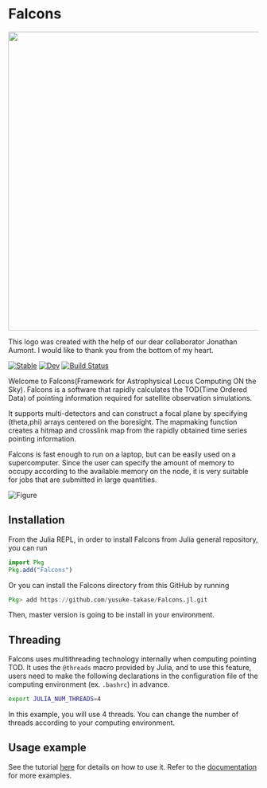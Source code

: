 # Falcons
<img src="https://user-images.githubusercontent.com/83496454/132532967-9c2f0e19-d920-4b94-863f-93236e093ff9.png" width="600">

This logo was created with the help of our dear collaborator Jonathan Aumont. I would like to thank you from the bottom of my heart.

[![Stable](https://img.shields.io/badge/docs-stable-blue.svg)](https://yusuke-takase.github.io/Falcons.jl/stable)
[![Dev](https://img.shields.io/badge/docs-dev-blue.svg)](https://yusuke-takase.github.io/Falcons.jl/dev)
[![Build Status](https://travis-ci.com/yusuke-takase/Falcons.jl.svg?branch=master)](https://travis-ci.com/yusuke-takase/Falcons.jl)

Welcome to Falcons(Framework for Astrophysical Locus Computing ON the Sky).
Falcons is a software that rapidly calculates the TOD(Time Ordered Data) of pointing information required for satellite observation simulations.

It supports multi-detectors and can construct a focal plane by specifying (theta,phi) arrays centered on the boresight.
The mapmaking function creates a hitmap and crosslink map from the rapidly obtained time series pointing information.

Falcons is fast enough to run on a laptop, but can be easily used on a supercomputer.
Since the user can specify the amount of memory to occupy according to the available memory on the node, it is very suitable for jobs that are submitted in large quantities.

![Figure](https://user-images.githubusercontent.com/83496454/155742440-294f6b97-1305-43ac-8d57-8534eeab7005.gif)

## Installation
From the Julia REPL, in order to install Falcons from Julia general repository, you can run

```julia
import Pkg
Pkg.add("Falcons")
```
Or you can install the Falcons directory from this GitHub by running
```julia
Pkg> add https://github.com/yusuke-takase/Falcons.jl.git
```
Then, master version is going to be install in your environment.

## Threading 
Falcons uses multithreading technology internally when computing pointing TOD. It uses the `@threads` macro provided by Julia, and to use this feature, users need to make the following declarations in the configuration file of the computing environment (ex. `.bashrc`) in advance.
```bash
export JULIA_NUM_THREADS=4
```
In this example, you will use 4 threads. You can change the number of threads according to your computing environment.

## Usage example
See the tutorial [here](https://github.com/yusuke-takase/Falcons.jl/tree/master/tutorial) for details on how to use it.
Refer to the [documentation](https://yusuke-takase.github.io/Falcons.jl/dev/) for more examples.

